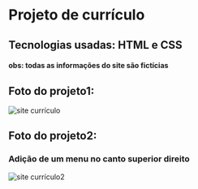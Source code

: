 # Projeto de currículo
## Tecnologias usadas: HTML e CSS
#### obs: todas as informações do site são fictícias

## Foto do projeto1:
![site currículo](fotoSiteCurriculo1.png)

## Foto do projeto2:
### Adição de um menu no canto superior direito

![site currículo2](fotoSiteCurriculo2.png)
